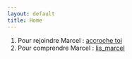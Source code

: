 ```yaml
---
layout: default
title: Home
---
```


1. Pour rejoindre Marcel :  [accroche toi](collaborate/0_Comment_rejoindre_marcel.md)
2. Pour comprendre Marcel : [lis_marcel](lis_marcel.md)

